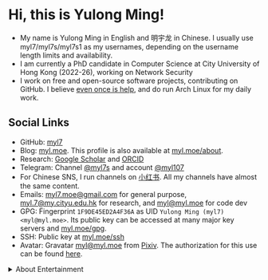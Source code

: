 # Hi, this is Yulong Ming!

-   My name is Yulong Ming in English and 明宇龙 in Chinese.
    I usually use myl7/myl7s/myl7s1 as my usernames, depending on the username length limits and availability.
-   I am currently a PhD candidate in Computer Science at City University of Hong Kong (2022-26), working on Network Security
-   I work on free and open-source software projects, contributing on GitHub.
    I believe [even once is help](https://www.gnu.org/philosophy/saying-no-even-once.html), and do run Arch Linux for my daily work.

## Social Links

-   GitHub: [myl7](https://github.com/myl7)
-   Blog: [myl.moe](https://myl.moe). This profile is also available at [myl.moe/about](https://myl.moe/about).
-   Research: [Google Scholar](https://scholar.google.com/citations?user=J9cpSb0AAAAJ) and [ORCID](https://orcid.org/0000-0002-6010-2661)
-   Telegram: Channel [@myl7s](https://t.me/myl7s) and account [@myl107](https://t.me/myl107)
-   For Chinese SNS, I run channels on [小红书](https://www.xiaohongshu.com/user/profile/64f3012b000000000603199d).
    All my channels have almost the same content.
-   Emails: myl7.moe@gmail.com for general purpose, myl.7@my.cityu.edu.hk for research, and myl@myl.moe for code dev
-   GPG: Fingerprint `1F9DE45ED2A4F36A` as UID `Yulong Ming (myl7) <myl@myl.moe>`. Its public key can be accessed at many major key servers and [myl.moe/gpg](https://myl.moe/gpg).
-   SSH: Public key at [myl.moe/ssh](https://myl.moe/ssh)
-   Avatar: Gravatar [myl@myl.moe](https://gravatar.com/myl7s?s=200) from [Pixiv](https://www.pixiv.net/artworks/57793944).
    The authorization for this use can be found [here](http://www.hitenkei.net/profile.html).

<details markdown="1">
<summary>About Entertainment</summary>

-   osu!: [myl7](https://osu.ppy.sh/users/17450724)
    -   Modes: osu! & osu!mania (4k)
    -   Playstyles: Mouse & keyboard
-   PlayStation: PSN online ID [myl7p1](https://profile.playstation.com/myl7p1)
-   Steam: [myl7s](https://steamcommunity.com/id/myl7s).
    I actually have 3 Steam accounts with different games shared via family sharing, so please do not mind the small game count.

</details>
